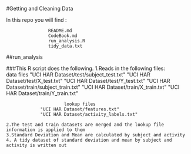 #Getting and Cleaning Data

In this repo you will find :

					README.md
					CodeBook.md
					run_analysis.R
					tidy_data.txt

##run_analysis 

###This R script does the following.
	1.Reads in the following files:  	
						data files
				 "UCI HAR Dataset/test/subject_test.txt"
 				 "UCI HAR Dataset/test/X_test.txt"
				 "UCI HAR Dataset/test/Y_test.txt"
				 "UCI HAR Dataset/train/subject_train.txt"
				 "UCI HAR Dataset/train/X_train.txt"
 				 "UCI HAR Dataset/train/Y_train.txt"
 				 
					      lookup files
				 "UCI HAR Dataset/features.txt"
				 "UCI HAR Dataset/activity_labels.txt"
				 
	2.The test and train datasets are merged and the lookup file information is applied to them
	3.Standard Deviation and Mean are calculated by subject and activity
	4. A tidy dataset of standard deviation and mean by subject and activity is written out
